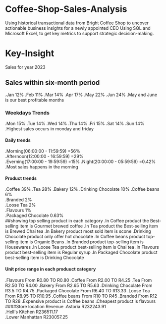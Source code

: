 # Coffee-Shop-Sales-Analysis
 Using historical transactional data from Bright Coffee Shop to uncover actionable business insights for a newly appointed CEO Using SQL and Microsoft Excel, to get key metrics to support strategic decision-making.
# Key-Insight
Sales for year 2023
## Sales within six-month period
.Jan	12%	
.Feb	11%	
.Mar	14%	
.Apr	17%	
.May	22%	
.Jun	24%	
.May and June is our best profitable months
### Weekdays Trends 
.Mon	15%	
.Tue	14%	
.Wed	14%	
.Thu	14%	
.Fri	15%	
.Sat	14%	
.Sun	14%	
.Highest sales occurs in monday and friday
#### Daily trends 
.Morning(06:00:00 - 11:59:59) =56%	
.Afternoon(12:00:00 - 16:59:59) =29%	
.Everning(17:00:00 - 19:59:59) =15%	
.Night(20:00:00 - 05:59:59) =0.42%	
.Most sales happens in the morning
#### Product trends 
.Coffee	39%	
.Tea	28%	
.Bakery	12%	
.Drinking Chocolate	10%	
.Coffee beans	6%	
.Branded	2%	
.Loose Tea	2%	
.Flavours	1%	
.Packaged Chocolate	0.63%	
##showing top selling product in each category
.In Coffee product the Best-selling item is Gourmet brewed coffee
.In Tea product the Best-selling item is Brewed Chai tea
.In Bakery product most sold item is scone
.Drinking Chocolate product only offer hot chocolate
.In Coffee beans product top-selling item is Organic Beans
.In Branded product top-selling item is Housewares
.In Loose Tea product best-selling item is Chai tea
.in Flavours product best-selling item is Regular syrup
.In Packaged Chocolate product best-selling item is Drinking Chocolate

#### Unit price range in each produuct category
.Flavours	From R0.80 TO	R0.80
.Coffee		From R2.00 TO	R4.25
.Tea		From R2.50	TO R4.00
.Bakery	From R2.65 TO	R5.63
.Drinking Chocolate	From R3.5	TO R4.75
.Packaged Chocolate	From R6.40	TO R13.33
.Loose Tea	From R8.95 TO	R10.95
.Coffee beans	From R10 TO	R45
.Branded	From R12 TO	R28
.Expensive product is Coffee beans
.Cheapest product is flavours
####Store location Revenue
.Astoria	R232243.91	
.Hell's Kitchen	R236511.17	
.Lower Manhattan	R230057.25	




